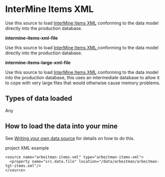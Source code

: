 # InterMine Items XML

Use this source to load [InterMine Items XML](../apis/index.md) conforming to the data model directly into the production database.

**intermine-items-xml-file**

Use this source to load [InterMine Items XML ](../apis/index.md)conforming to the data model directly into the production database.

**intermine-items-large-xml-file**

Use this source to load [InterMine Items XML](../apis/index.md) conforming to the data model into the production database, this uses an intermediate database to allow it to cope with very large files that would otherwise cause memory problems.

## Types of data loaded

Any

## How to load the data into your mine

See [Writing your own data source](../custom/index.md) for details on how to do this.

project XML example

```markup
<source name="arbeitman-items-xml" type="arbeitman-items-xml">
  <property name="src.data.file" location="/data/arbeitman/arbeitman-tgt-items.xml"/>
</source>
```

